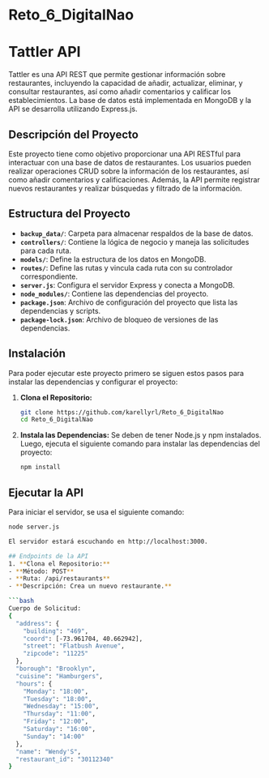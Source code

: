 # Reto_6_DigitalNao

# Tattler API
Tattler es una API REST que permite gestionar información sobre restaurantes, incluyendo la capacidad de añadir, actualizar, eliminar, y consultar restaurantes, así como añadir comentarios y calificar los establecimientos. La base de datos está implementada en MongoDB y la API se desarrolla utilizando Express.js.

## Descripción del Proyecto

Este proyecto tiene como objetivo proporcionar una API RESTful para interactuar con una base de datos de restaurantes. Los usuarios pueden realizar operaciones CRUD sobre la información de los restaurantes, así como añadir comentarios y calificaciones. Además, la API permite registrar nuevos restaurantes y realizar búsquedas y filtrado de la información.

## Estructura del Proyecto

- **`backup_data/`**: Carpeta para almacenar respaldos de la base de datos.
- **`controllers/`**: Contiene la lógica de negocio y maneja las solicitudes para cada ruta.
- **`models/`**: Define la estructura de los datos en MongoDB.
- **`routes/`**: Define las rutas y vincula cada ruta con su controlador correspondiente.
- **`server.js`**: Configura el servidor Express y conecta a MongoDB.
- **`node_modules/`**: Contiene las dependencias del proyecto.
- **`package.json`**: Archivo de configuración del proyecto que lista las dependencias y scripts.
- **`package-lock.json`**: Archivo de bloqueo de versiones de las dependencias.

## Instalación

Para poder ejecutar este proyecto primero se siguen estos pasos para instalar las dependencias y configurar el proyecto:

1. **Clona el Repositorio:**

   ```bash
   git clone https://github.com/karellyrl/Reto_6_DigitalNao
   cd Reto_6_DigitalNao

2. **Instala las Dependencias:**
    Se deben de tener Node.js y npm instalados. Luego, ejecuta el siguiente comando para instalar las dependencias del proyecto:

   ```bash
   npm install

## Ejecutar la API
Para iniciar el servidor, se usa el siguiente comando:

   ```bash
   node server.js

El servidor estará escuchando en http://localhost:3000.

## Endpoints de la API
1. **Clona el Repositorio:**
- **Método: POST**
- **Ruta: /api/restaurants**
- **Descripción: Crea un nuevo restaurante.**

   ```bash
   Cuerpo de Solicitud:
   {
     "address": {
       "building": "469",
       "coord": [-73.961704, 40.662942],
       "street": "Flatbush Avenue",
       "zipcode": "11225"
     },
     "borough": "Brooklyn",
     "cuisine": "Hamburgers",
     "hours": {
       "Monday": "18:00",
       "Tuesday": "18:00",
       "Wednesday": "15:00",
       "Thursday": "11:00",
       "Friday": "12:00",
       "Saturday": "16:00",
       "Sunday": "14:00"
     },
     "name": "Wendy'S",
     "restaurant_id": "30112340"
   }
